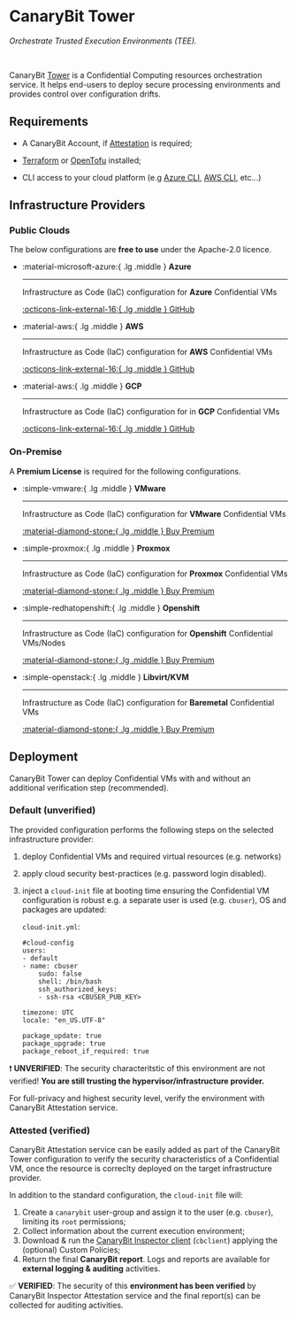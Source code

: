 # CanaryBit Tower

*Orchestrate Trusted Execution Environments (TEE).*

<br>

CanaryBit [Tower](https://docs.confidentialcloud.io/architecture/#inspector) is a Confidential Computing resources orchestration service. It helps end-users to deploy secure processing environments and provides control over configuration drifts.

## Requirements

- A CanaryBit Account, if [Attestation](#confidential-computing-attestation) is required;

- [Terraform](https://developer.hashicorp.com/terraform) or [OpenTofu](https://opentofu.org/docs/) installed;

- CLI access to your cloud platform (e.g [Azure CLI](https://learn.microsoft.com/en-us/cli/azure/what-is-azure-cli?view=azure-cli-latest), [AWS CLI](https://docs.aws.amazon.com/cli/latest/userguide/cli-chap-getting-started.html), etc...)

## Infrastructure Providers

### Public Clouds

The below configurations are **free to use** under the Apache-2.0 licence.

<div class="grid cards" markdown>
<!-- https://squidfunk.github.io/mkdocs-material/reference/grids/#using-card-grids !-->

-   :material-microsoft-azure:{ .lg .middle } __Azure__

    ---

    Infrastructure as Code (IaC) configuration for **Azure** Confidential VMs
        
    [:octicons-link-external-16:{ .lg .middle }  GitHub ](https://github.com/canarybit/tower/tree/main)

-   :material-aws:{ .lg .middle } __AWS__

    ---

    Infrastructure as Code (IaC) configuration for **AWS** Confidential VMs
        
    [:octicons-link-external-16:{ .lg .middle }  GitHub ](https://github.com/canarybit/tower/tree/main)

-   :material-aws:{ .lg .middle } __GCP__

    ---

    Infrastructure as Code (IaC) configuration for in **GCP** Confidential VMs
        
    [:octicons-link-external-16:{ .lg .middle }  GitHub ](https://github.com/canarybit/tower/tree/main)

</div>


### On-Premise 

A **Premium License** is required for the following configurations.

<div class="grid cards" markdown>
<!-- https://squidfunk.github.io/mkdocs-material/reference/grids/#using-card-grids !-->

-   :simple-vmware:{ .lg .middle } __VMware__

    ---

    Infrastructure as Code (IaC) configuration for **VMware** Confidential VMs

    [:material-diamond-stone:{ .lg .middle } Buy Premium ](https://www.canarybit.eu/contact)

-   :simple-proxmox:{ .lg .middle } __Proxmox__

    ---

    Infrastructure as Code (IaC) configuration for **Proxmox** Confidential VMs

    [:material-diamond-stone:{ .lg .middle } Buy Premium ](https://www.canarybit.eu/contact)

-   :simple-redhatopenshift:{ .lg .middle } __Openshift__

    ---

    Infrastructure as Code (IaC) configuration for **Openshift** Confidential VMs/Nodes

    [:material-diamond-stone:{ .lg .middle } Buy Premium ](https://www.canarybit.eu/contact)

-   :simple-openstack:{ .lg .middle } __Libvirt/KVM__

    ---

    Infrastructure as Code (IaC) configuration for **Baremetal** Confidential VMs

    [:material-diamond-stone:{ .lg .middle } Buy Premium ](https://www.canarybit.eu/contact)

</div>
   

## Deployment 

CanaryBit Tower can deploy Confidential VMs with and without an additional verification step (recommended).

### Default (unverified)

The provided configuration performs the following steps on the selected infrastructure provider:

1. deploy Confidential VMs and required virtual resources (e.g. networks)
2. apply cloud security best-practices (e.g. password login disabled).
3. inject a `cloud-init` file at booting time ensuring the Confidential VM configuration is robust e.g. a separate user is used (e.g. `cbuser`), OS and packages are updated:

    `cloud-init.yml`:
    
    ```
    #cloud-config
    users:
    - default
    - name: cbuser
        sudo: false
        shell: /bin/bash
        ssh_authorized_keys:
        - ssh-rsa <CBUSER_PUB_KEY>

    timezone: UTC
    locale: "en_US.UTF-8"

    package_update: true
    package_upgrade: true
    package_reboot_if_required: true
    ```

❗ **UNVERIFIED**: The security characteritstic of this environment are not verified! **You are still trusting the hypervisor/infrastructure provider.**

For full-privacy and highest security level, verify the environment with CanaryBit Attestation service.

### Attested (verified)

CanaryBit Attestation service can be easily added as part of the CanaryBit Tower configuration to verify the security characteristics of a Confidential VM, once the resource is correclty deployed on the target infrastructure provider.

In addition to the standard configuration, the `cloud-init` file will:
   
1. Create a `canarybit` user-group and assign it to the user (e.g. `cbuser`), limiting its `root` permissions;
2. Collect information about the current execution environment;
3. Download & run the [CanaryBit Inspector client](inspector.md) (`cbclient`) applying the (optional) Custom Policies; 
4. Return the final **CanaryBit report**. Logs and reports are available for **external logging & auditing** activities.

✅ **VERIFIED**: The security of this **environment has been verified** by CanaryBit Inspector Attestation service and the final report(s) can be collected for auditing activities.